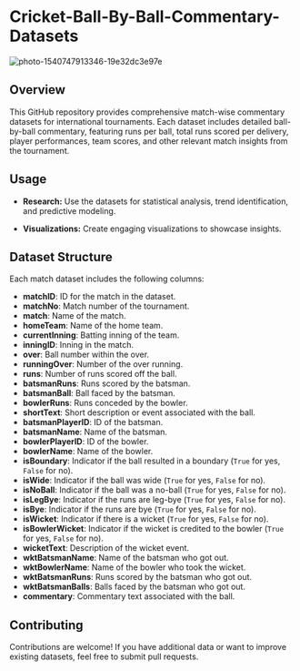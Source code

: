 
# **Cricket-Ball-By-Ball-Commentary-Datasets**
![photo-1540747913346-19e32dc3e97e](https://github.com/user-attachments/assets/d4034726-964c-47ae-9db6-40e77817009f)

## Overview

This GitHub repository provides comprehensive match-wise commentary datasets for international tournaments. Each dataset includes detailed ball-by-ball commentary, featuring runs per ball, total runs scored per delivery, player performances, team scores, and other relevant match insights from the tournament.

## Usage

- **Research:** Use the datasets for statistical analysis, trend identification, and predictive modeling.

- **Visualizations:** Create engaging visualizations to showcase insights.

## Dataset Structure

Each match dataset includes the following columns:

- **matchID**: ID for the match in the dataset.
- **matchNo**: Match number of the tournament.
- **match**: Name of the match.
- **homeTeam**: Name of the home team.
- **currentInning**: Batting inning of the team.
- **inningID**: Inning in the match.
- **over**: Ball number within the over.
- **runningOver**: Number of the over running.
- **runs**: Number of runs scored off the ball.
- **batsmanRuns**: Runs scored by the batsman.
- **batsmanBall**: Ball faced by the batsman.
- **bowlerRuns**: Runs conceded by the bowler.
- **shortText**: Short description or event associated with the ball.
- **batsmanPlayerID**: ID of the batsman.
- **batsmanName**: Name of the batsman.
- **bowlerPlayerID**: ID of the bowler.
- **bowlerName**: Name of the bowler.
- **isBoundary**: Indicator if the ball resulted in a boundary (`True` for yes, `False` for no).
- **isWide**: Indicator if the ball was wide (`True` for yes, `False` for no).
- **isNoBall**: Indicator if the ball was a no-ball (`True` for yes, `False` for no).
- **isLegBye**: Indicator if the runs are leg-bye (`True` for yes, `False` for no).
- **isBye**: Indicator if the runs are bye (`True` for yes, `False` for no).
- **isWicket**: Indicator if there is a wicket (`True` for yes, `False` for no).
- **isBowlerWicket**: Indicator if the wicket is credited to the bowler (`True` for yes, `False` for no).
- **wicketText**: Description of the wicket event.
- **wktBatsmanName**: Name of the batsman who got out.
- **wktBowlerName**: Name of the bowler who took the wicket.
- **wktBatsmanRuns**: Runs scored by the batsman who got out.
- **wktBatsmanBalls**: Balls faced by the batsman who got out.
- **commentary**: Commentary text associated with the ball.

## Contributing
Contributions are welcome! If you have additional data or want to improve existing datasets, feel free to submit pull requests.
